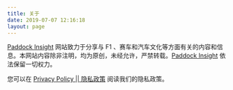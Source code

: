 ```yaml
---
title: 关于
date: 2019-07-07 12:16:18
layout: page
---
```


[Paddock Insight](https://PaddockInsight.com) 网站致力于分享与 F1 、赛车和汽车文化等方面有关的内容和信息。本网站内容除非注明，均为原创，未经允许，严禁转载。[Paddock Insight](https://PaddockInsight.com) 依法保留一切权力。

您可以在 [Privacy Policy || 隐私政策](https://PaddockInsight.com/privacy) 阅读我们的隐私政策。 